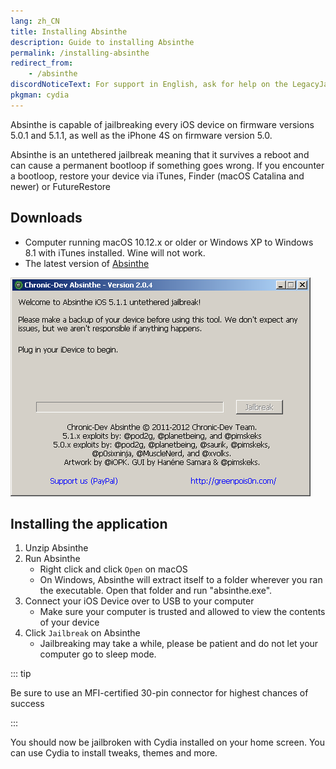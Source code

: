 ```yaml
---
lang: zh_CN
title: Installing Absinthe
description: Guide to installing Absinthe
permalink: /installing-absinthe
redirect_from:
    - /absinthe
discordNoticeText: For support in English, ask for help on the LegacyJailbreak [Discord Server](http://discord.legacyjailbreak.com/).
pkgman: cydia
---
```


Absinthe is capable of jailbreaking every iOS device on firmware versions 5.0.1 and 5.1.1, as well as the iPhone 4S on firmware version 5.0.

Absinthe is an <router-link to="/types-of-jailbreak/#untethered-jailbreaks">untethered</router-link> jailbreak meaning that it survives a reboot and can cause a permanent bootloop if something goes wrong. If you encounter a bootloop, restore your device via iTunes, Finder (macOS Catalina and newer) or FutureRestore

## Downloads

- Computer running macOS 10.12.x or older or Windows XP to Windows 8.1 with iTunes installed. Wine will not work.
- The latest version of [Absinthe](https://web.archive.org/web/20131024115207/http://greenpois0n.com/downloads/)

![A screenshot of Absinthe (Windows)](/assets/images/absinthe-win.png)

## Installing the application

1. Unzip Absinthe
1. Run Absinthe
    - Right click and click `Open` on macOS
    - On Windows, Absinthe will extract itself to a folder wherever you ran the executable. Open that folder and run "absinthe.exe".
1. Connect your iOS Device over to USB to your computer
    - Make sure your computer is trusted and allowed to view the contents of your device
1. Click `Jailbreak` on Absinthe
    - Jailbreaking may take a while, please be patient and do not let your computer go to sleep mode.

::: tip

Be sure to use an MFI-certified 30-pin connector for highest chances of success

:::

You should now be jailbroken with Cydia installed on your home screen. You can use Cydia to install <router-link to="/faq/#what-are-tweaks">tweaks</router-link>, themes and more.
